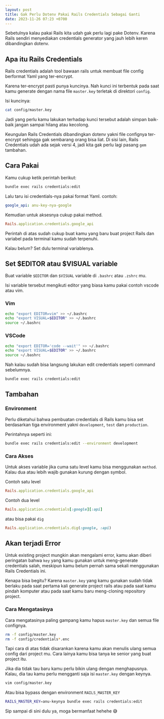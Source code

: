 ```yaml
---
layout: post
title: Gak Perlu Dotenv Pakai Rails Credentials Sebagai Ganti
date: 2023-11-26 07:23 +0700
---
```


Sebetulnya kalau pakai Rails kita udah gak perlu lagi pake Dotenv. Karena Rails sendiri menyediakan credentials generator yang jauh lebih keren dibandingkan dotenv.

## Apa itu Rails Credentials

Rails credentials adalah tool bawaan rails untuk membuat file config berformat Yaml yang ter-encrypt.

Karena ter-encrypt pasti punya kuncinya. Nah kunci ini terbentuk pada saat kamu generate dengan nama file `master.key` terletak di direktori `config`.

Isi kuncinya:

```bash
cat config/master.key
```

Jadi yang perlu kamu lakukan terhadap kunci tersebut adalah simpan baik-baik jangan sampai hilang atau kecolong.

Keungulan Rails Credentials dibandingkan dotenv yakni file confignya ter-encrypt sehingga gak sembarang orang bisa liat. Di sisi lain, Rails Credentials udah ada sejak versi 4, jadi kita gak perlu lagi pasang `gem` tambahan.

## Cara Pakai

Kamu cukup ketik perintah berikut:

```bash
bundle exec rails credentials:edit
```

Lalu taru isi credentials-nya pakai format Yaml. contoh:

```yml
google_api: anu-key-nya-google
```

Kemudian untuk aksesnya cukup pakai method.

```ruby
Rails.application.credentials.google_api
```

Perintah di atas sudah cukup buat kamu yang baru buat project Rails dan variabel pada terminal kamu sudah terpenuhi.

Kalau belum? Set dulu terminal variablenya.

## Set $EDITOR atau $VISUAL variable

Buat variable `$EDITOR` dan `$VISUAL` variable di `.bashrc` atau `.zshrc` mu.

Isi variable tersebut mengikuti editor yang biasa kamu pakai contoh vscode atau vim.

### Vim

```bash
echo "export EDITOR=vim" >> ~/.bashrc
echo "export VISUAL=$EDITOR" >> ~/.bashrc
source ~/.bashrc
```

### VSCode

```bash
echo "export EDITOR='code --wait'" >> ~/.bashrc
echo "export VISUAL=$EDITOR" >> ~/.bashrc
source ~/.bashrc
```

Nah kalau sudah bisa langsung lakukan edit credentials seperti command sebelumnya.

```bash
bundle exec rails credentials:edit
```

## Tambahan

### Environment

Perlu diketahui bahwa pembuatan credentials di Rails kamu bisa set berdasarkan tiga environment yakni `development`, `test` dan `production`.

Perintahnya seperti ini:

```bash
bundle exec rails credentials:edit --environment development
```

### Cara Akses

Untuk akses variable jika cuma satu level kamu bisa menggunakan `method`. Kalau dua atau lebih wajib gunakan kurung dengan symbol.

Contoh satu level

```ruby
Rails.application.credentials.google_api
```

Contoh dua level

```ruby
Rails.application.credentials[:google][:api]
```

atau bisa pakai `dig`

```ruby
Rails.application.credentials.dig(:google, :api)
```

## Akan terjadi Error

Untuk existing project mungkin akan mengalami error, kamu akan diberi peringatan bahwa `key` yang kamu gunakan untuk meng-generate credentials salah, meskipun kamu belum pernah sama sekali menggunakan Rails Credentials ini.

Kenapa bisa begitu? Karena `master.key` yang kamu gunakan sudah tidak berlaku pada saat pertama kali generate project rails atau pada saat kamu pindah komputer atau pada saat kamu baru meng-cloning repository project.

### Cara Mengatasinya

Cara mengatasinya paling gampang kamu hapus `master.key` dan semua file confignya.

```bash
rm -f config/master.key
rm -f config/credentials*.enc
```

Tapi cara di atas tidak disarankan karena kamu akan menulis ulang semua config dari project mu. Cara lainya kamu bisa tanya ke senior yang buat project itu.

Jika dia tidak tau baru kamu perlu bikin ulang dengan menghapusnya. Kalau, dia tau kamu perlu mengganti saja isi `master.key` dengan keynya.

```bash
vim config/master.key
```

Atau bisa bypass dengan environment `RAILS_MASTER_KEY`

```bash
RAILS_MASTER_KEY=anu-keynya bundle exec rails credentials:edit
```

Sip sampai di sini dulu ya, moga bermanfaat hehehe 😅
